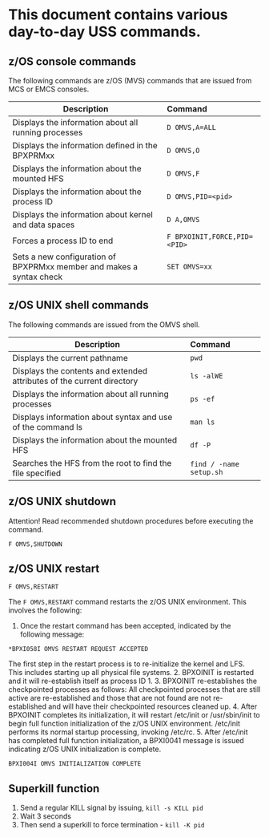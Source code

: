 # This document contains various day-to-day USS commands.

## z/OS console commands

The following commands are z/OS (MVS) commands that are issued from MCS or EMCS consoles.

| Description | Command | 
|---------|:------------|
|Displays the information about all running processes |```D OMVS,A=ALL``` |
|Displays the information defined in the BPXPRMxx |```D OMVS,O``` |
|Displays the information about the mounted HFS |```D OMVS,F``` |
|Displays the information about the process ID |```D OMVS,PID=<pid>``` |
|Displays the information about kernel and data spaces |```D A,OMVS``` |
|Forces a process ID to end |```F BPXOINIT,FORCE,PID=<PID>``` |
|Sets a new configuration of BPXPRMxx member and makes a syntax check |```SET OMVS=xx``` |

## z/OS UNIX shell commands

The following commands are issued from the OMVS shell.

| Description | Command | 
|---------|:------------|
|Displays the current pathname |```pwd``` |
|Displays the contents and extended attributes of the current directory |```ls -alWE``` |
|Displays the information about all running processes |```ps -ef``` |
|Displays information about syntax and use of the command ls |```man ls``` |
|Displays the information about the mounted HFS |```df -P``` |	
|Searches the HFS from the root to find the file specified |```find / -name setup.sh``` |	

## z/OS UNIX shutdown

Attention! Read recommended shutdown procedures before executing the command.

```
F OMVS,SHUTDOWN
```

## z/OS UNIX restart

```
F OMVS,RESTART
```

The ```F OMVS,RESTART``` command restarts the z/OS UNIX environment. This involves the following:
1. Once the restart command has been accepted, indicated by the following message:
```
*BPXI058I OMVS RESTART REQUEST ACCEPTED
```
The first step in the restart process is to re-initialize the kernel and LFS. This includes starting up all physical file systems.
2. BPXOINIT is restarted and it will re-establish itself as process ID 1.
3. BPXOINIT re-establishes the checkpointed processes as follows:
All checkpointed processes that are still active are re-established and those that are not found are not re-established and will have their checkpointed resources cleaned up.
4. After BPXOINIT completes its initialization, it will restart /etc/init or /usr/sbin/init to begin full function initialization of the z/OS UNIX environment. /etc/init performs its normal startup processing, invoking /etc/rc.
5. After /etc/init has completed full function initialization, a BPXI0041 message is issued indicating z/OS UNIX initialization is complete.
```
BPXI004I OMVS INITIALIZATION COMPLETE
```

## Superkill function

1. Send a regular KILL signal by issuing, ```kill -s KILL pid```
2. Wait 3 seconds
3. Then send a superkill to force termination - ```kill -K pid```
